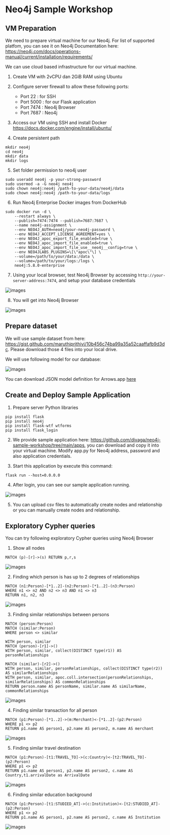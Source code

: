 # Neo4j Sample Workshop

## VM Preparation

We need to prepare virtual machine for our Neo4j. For list of supported platfom, you can see it on Neo4j Documentation here: https://neo4j.com/docs/operations-manual/current/installation/requirements/

We can use cloud based infrastructure for our virtual machine. 

1. Create VM with 2vCPU dan 2GiB RAM using Ubuntu
2. Configure server firewall to allow these following ports:
    - Port 22       : for SSH
    - Port 5000     : for our Flask application
    - Port 7474     : Neo4j Browser
    - Port 7687     : Neo4j

3. Access our VM using SSH and install Docker https://docs.docker.com/engine/install/ubuntu/

4. Create persistent path

```console
mkdir neo4j
cd neo4j
mkdir data
mkdir logs
```

5. Set folder permission to neo4j user

```console
sudo useradd neo4j -p your-strong-password
sudo usermod -a -G neo4j neo4j
sudo chown neo4j:neo4j /path-to-your-data/neo4j/data
sudo chown neo4j:neo4j /path-to-your-data/logs
```

6. Run Neo4j Enterprise Docker images from DockerHub

```console
sudo docker run -d \
    --restart always \
    --publish=7474:7474 --publish=7687:7687 \
    --name neo4j-assignment \
    --env NEO4J_AUTH=neo4j/your-neo4j-password \
    --env NEO4J_ACCEPT_LICENSE_AGREEMENT=yes \
    --env NEO4J_apoc_export_file_enabled=true \
    --env NEO4J_apoc_import_file_enabled=true \
    --env NEO4J_apoc_import_file_use__neo4j__config=true \
    --env NEO4JLABS_PLUGINS=\[\"apoc\"\] \
    --volume=/path/to/your/data:/data \
    --volume=/path/to/your/logs:/logs \
    neo4j:5.8.0-enterprise
```

7. Using your local browser, test Neo4j Browser by accessing `http://your-server-address:7474`, and setup your database credentials

![images](assets/connect.png)

8. You will get into Neo4j Browser

![images](assets/start.png)

## Prepare dataset

We will use sample dataset from here: https://gist.github.com/maruthiprithivi/10b456c74ba99a35a52caaffafb9d3dc. Please download those 4 files into your local drive.

We will use following model for our database:

![images](assets/sng.png)

You can download JSON model definition for Arrows.app [here](assets/SocialNetworkGraphModel.json)

## Create and Deploy Sample Application

1. Prepare server Python libraries

```console
pip install flask
pip install neo4j
pip install flask-wtf wtforms
pip install flask_login
```

2. We provide sample application here: https://github.com/divaga/neo4j-sample-workshop/tree/main/apps, you can download and copy it into your virtual machine. Modify app.py for Neo4j address, password and also application credentials.

3. Start this application by execute this command:

```console
flask run --host=0.0.0.0
```

4. After login, you can see our sample application running.

![images](assets/apps.png)

5. You can upload csv files to automatically create nodes and relationship or you can manually create nodes and relationship.

## Exploratory Cypher queries

You can try following exploratory Cypher queries using Neo4j Browser

1. Show all nodes

```cypher
MATCH (p)-[r]->(s) RETURN p,r,s
```

![images](assets/all_nodes.png)


2. Finding which person is has up to 2 degrees of relationships

```cypher
MATCH (n1:Person)-[*1..2]-(n2:Person)-[*1..2]-(n3:Person)
WHERE n1 <> n2 AND n2 <> n3 AND n1 <> n3
RETURN n1, n2, n3
```

![images](assets/person_connection.png)


3. Finding similar relationships between persons

```cypher
MATCH (person:Person)
MATCH (similar:Person)
WHERE person <> similar

WITH person, similar
MATCH (person)-[r1]->()
WITH person, similar, collect(DISTINCT type(r1)) AS personRelationships

MATCH (similar)-[r2]->()
WITH person, similar, personRelationships, collect(DISTINCT type(r2)) AS similarRelationships
WITH person, similar, apoc.coll.intersection(personRelationships, similarRelationships) AS commonRelationships
RETURN person.name AS personName, similar.name AS similarName, commonRelationships
```

![images](assets/similar_relationships.png)


4. Finding similar transaction for all person

```cypher
MATCH (p1:Person)-[*1..2]->(m:Merchant)<-[*1..2]-(p2:Person)
WHERE p1 <> p2
RETURN p1.name AS person1, p2.name AS person2, m.name AS merchant
```

![images](assets/similar_transaction.png)


5. Finding similar travel destination

```cypher
MATCH (p1:Person)-[t1:TRAVEL_TO]->(c:Country)<-[t2:TRAVEL_TO]-(p2:Person)
WHERE p1 <> p2
RETURN p1.name AS person1, p2.name AS person2, c.name AS Country,t1.arrivalDate as ArrivalDate
```

![images](assets/similar_travel.png)


6. Finding similar education background

```cypher
MATCH (p1:Person)-[t1:STUDIED_AT]->(c:Institution)<-[t2:STUDIED_AT]-(p2:Person)
WHERE p1 <> p2
RETURN p1.name AS person1, p2.name AS person2, c.name AS Institution
```

![images](assets/similar_education.png)





